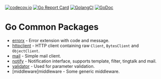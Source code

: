 [![codecov.io](https://codecov.io/gh/vesoft-inc/go-pkg/branch/master/graph/badge.svg)](https://codecov.io/gh/vesoft-inc/go-pkg)
[![Go Report Card](https://goreportcard.com/badge/github.com/vesoft-inc/go-pkg)](https://goreportcard.com/report/github.com/vesoft-inc/go-pkg)
[![GolangCI](https://golangci.com/badges/github.com/vesoft-inc/go-pkg.svg)](https://golangci.com/r/github.com/vesoft-inc/go-pkg)
[![GoDoc](https://godoc.org/github.com/vesoft-inc/go-pkg?status.svg)](https://godoc.org/github.com/vesoft-inc/go-pkg)

# Go Common Packages

- [errorx](errorx) - Error extension with code and message.
- [httpclient](httpclient) - HTTP client containing raw `Client`, `BytesClient` and `ObjectClient`.
- [mail](mail) - Simple mail client.
- [notify](notify) - Notification interface, supports template, filter, tingtalk and mail.
- [validator](validator) - Used for parameter validation.
- [middleware]middleware - Some generic middleware.
